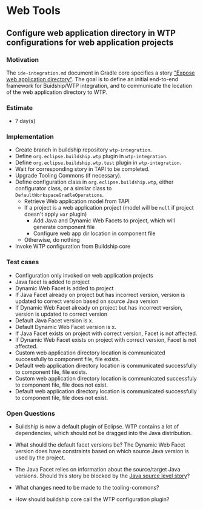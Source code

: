 # Web Tools

## Configure web application directory in WTP configurations for web application projects

### Motivation
The `ide-integration.md` document in Gradle core specifies a story ["Expose web application directory"](...). The goal is to define an initial end-to-end framework for Buidship/WTP integration, and to
communicate the location of the web application directory to WTP.

### Estimate

- ? day(s)

### Implementation
- Create branch in buildship repository `wtp-integration`.
- Define `org.eclipse.buildship.wtp` plugin in `wtp-integration`.
- Define `org.eclipse.buildship.wtp.test` plugin in `wtp-integration`.
- Wait for corresponding story in TAPI to be completed.
- Upgrade Tooling Commons (if necessary).
- Define configuration class in `org.eclipse.buildship.wtp`, either configurator class, or a similar class to `DefaultWorkspaceGradleOperations`.
    - Retrieve Web application model from TAPI
    - If a project is a web application project (model will be `null` if project doesn't apply `war` plugin)
        - Add Java and Dynamic Web Facets to project, which will generate component file
        - Configure web app dir location in component file
    - Otherwise, do nothing
- Invoke WTP configuration from Buildship core

### Test cases
- Configuration only invoked on web application projects
- Java facet is added to project
- Dynamic Web Facet is added to project
- If Java Facet already on project but has incorrect version, version is updated to correct version based on source Java version
- If Dynamic Web Facet already on project but has incorrect version, version is updated to correct version
- Default Java Facet version is x.
- Default Dynamic Web Facet version is x.
- If Java Facet exists on project with correct version, Facet is not affected.
- If Dynamic Web Facet exists on project with correct version, Facet is not affected.
- Custom web application directory location is communicated successfully to component file, file exists.
- Default web application directory location is communicated successfully to component file, file exists.
- Custom web application directory location is communicated successfuly to component file, file does not exist.
- Default web application directory location is communicated successfully to component file, file does not exist.

### Open Questions

- Buildship is now a default plugin of Eclipse. WTP contains a lot of dependencies, which should not be dragged into the Java distribution.

- What should the default facet versions be? The Dynamic Web Facet version does have constraints based on which source Java version is used by the project.

- The Java Facet relies on information about the source/target Java versions. Should this story be blocked by the [Java source level story](https://github.com/eclipse/buildship/blob/master/docs/stories/ToolingAPI.md#set-source-level-for-java-projects)?

- What changes need to be made to the tooling-commons?

- How should buildship core call the WTP configuration plugin?

